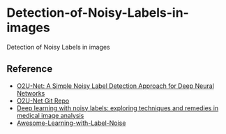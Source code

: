 # Detection-of-Noisy-Labels-in-images
Detection of Noisy Labels in images

## Reference

* [O2U-Net: A Simple Noisy Label Detection Approach for Deep Neural Networks](https://openaccess.thecvf.com/content_ICCV_2019/papers/Huang_O2U-Net_A_Simple_Noisy_Label_Detection_Approach_for_Deep_Neural_ICCV_2019_paper.pdf)
* [O2U-Net Git Repo](https://github.com/hjimce/O2U-Net)
* [Deep learning with noisy labels:
exploring techniques and remedies in medical
image analysis
](https://arxiv.org/pdf/1912.02911.pdf)
* [Awesome-Learning-with-Label-Noise
](https://github.com/subeeshvasu/Awesome-Learning-with-Label-Noise)
